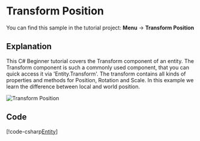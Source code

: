 # Transform Position
You can find this sample in the tutorial project: **Menu** -> **Transform Position** 

## Explanation
This C# Beginner tutorial covers the Transform component of an entity. The Transform component is such a commonly used component, that you can quick access it via 'Entity.Transform'. The transform contains all kinds of properties and methods for Position, Rotation and Scale. In this example we learn the difference between local and world position.

![Transform Position](media/transform-position.png)

## Code
[!code-csharp[Entity](..\..\..\..\xenko\samples\Tutorials\CSharpBeginner\CSharpBeginner\CSharpBeginner.Game\Code\TransformPositionDemo.cs)]
